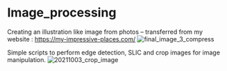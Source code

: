 # Image_processing
Creating an illustration like image from photos – transferred from my website : https://my-impressive-places.com/
![final_image_3_compress](https://github.com/Masa-Ishimaru/Image_processing/assets/50325966/c8855830-dd0b-4760-b429-de63f9ef0eff)

Simple scripts to perform edge detection, SLIC and crop images for image manipulation.
![20211003_crop_image](https://user-images.githubusercontent.com/50325966/135735649-2dd18c6d-72c5-4ed0-b1c2-c2b71c1bf46e.jpg)
